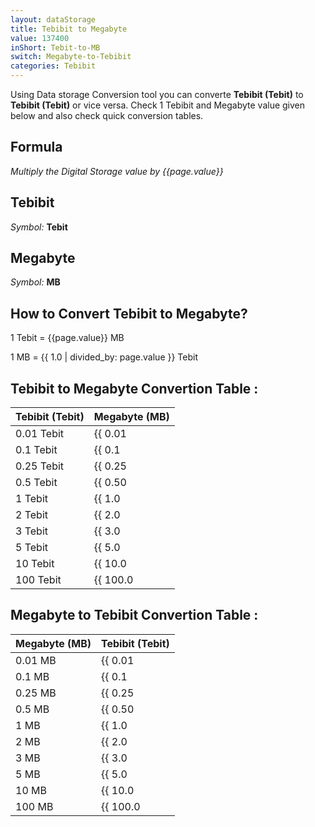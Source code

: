 ```yaml
---
layout: dataStorage
title: Tebibit to Megabyte
value: 137400
inShort: Tebit-to-MB
switch: Megabyte-to-Tebibit
categories: Tebibit
---
```


Using Data storage Conversion tool you can converte **Tebibit (Tebit)** to **Tebibit (Tebit)** or vice versa. Check 1 Tebibit and Megabyte value given below and also check quick conversion tables.

## Formula
*Multiply the Digital Storage value by {{page.value}}*

## Tebibit
*Symbol:* **Tebit**

## Megabyte
*Symbol:* **MB**

## How to Convert Tebibit to Megabyte?

1 Tebit = {{page.value}} MB

1 MB = {{ 1.0 | divided_by: page.value }} Tebit


## Tebibit to Megabyte Convertion Table :

| Tebibit (Tebit) | Megabyte (MB) |
| ---- | ---- |
| 0.01 Tebit | {{ 0.01 | times: page.value }} MB |
| 0.1 Tebit | {{ 0.1 | times: page.value }} MB |
| 0.25 Tebit | {{ 0.25 | times: page.value }} MB |
| 0.5 Tebit | {{ 0.50 | times: page.value }} MB |
| 1 Tebit | {{ 1.0 | times: page.value }} MB |
| 2 Tebit | {{ 2.0 | times: page.value }} MB |
| 3 Tebit | {{ 3.0 | times: page.value }} MB |
| 5 Tebit | {{ 5.0 | times: page.value }} MB |
| 10 Tebit | {{ 10.0 | times: page.value }} MB |
| 100 Tebit | {{ 100.0 | times: page.value }} MB |

## Megabyte to Tebibit Convertion Table :

| Megabyte (MB) | Tebibit (Tebit) |
| ---- | ---- |
| 0.01 MB | {{ 0.01 | divided_by: page.value }} Tebit |
| 0.1 MB | {{ 0.1 | divided_by: page.value }} Tebit |
| 0.25 MB | {{ 0.25 | divided_by: page.value }} Tebit |
| 0.5 MB | {{ 0.50 | divided_by: page.value }} Tebit |
| 1 MB | {{ 1.0 | divided_by: page.value }} Tebit |
| 2 MB | {{ 2.0 | divided_by: page.value }} Tebit |
| 3 MB | {{ 3.0 | divided_by: page.value }} Tebit |
| 5 MB | {{ 5.0 | divided_by: page.value }} Tebit |
| 10 MB | {{ 10.0 | divided_by: page.value }} Tebit |
| 100 MB | {{ 100.0 | divided_by: page.value }} Tebit |


<script>
document.getElementById('selectInput')[15].selected = true
document.getElementById('selectOutput')[8].selected = true
</script>

